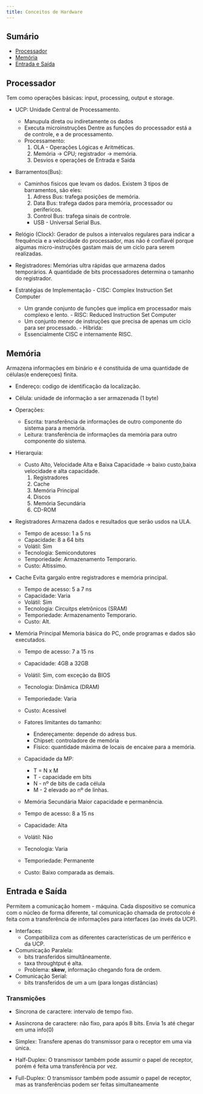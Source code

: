 ```yaml
---
title: Conceitos de Hardware
---
```

## Sumário
 - [Processador](#Processador)
 - [Memória](#memória)
 - [Entrada e Saída](#entrada-e-saída)
 
## Processador
 Tem como operações básicas: input, processing, output e storage.
  - UCP: Unidade Central de Processamento.
      - Manupula direta ou indiretamente os dados
      - Executa microinstruções
  Dentre as funções do processador está a de controle, e a de processamento.
      - Processamento:
          1. OLA - Operações Lógicas e Aritméticas.
          2. Memória -> CPU; registrador -> memória.
          3. Desvios e operações de Entrada e Saida
  - Barramentos(Bus):
       - Caminhos fisicos que levam os dados. Existem 3 tipos de barramentos, são eles:
            1. Adress Bus: trafega posições de memória.
            2. Data Bus: trafega dados para memória, processador ou perifericos.
            3. Control Bus: trafega sinais de controle.
            - USB - Universal Serial Bus.
   - Relógio (Clock):
   Gerador de pulsos a intervalos regulares para indicar a frequência e a velocidade do processador, mas não é 
   confiavél porque algumas micro-instruções gastam mais de um ciclo para serem realizadas.
   
   - Registradores:
   Memórias ultra rápidas que armazena dados temporários. A quantidade de bits processadores determina o tamanho do registrador.
   
   - Estratégias de Implementação
    - CISC: Complex Instruction Set Computer
        - Um grande conjunto de funções que implica em processador mais complexo e lento.
    - RISC: Reduced Instruction Set Computer
        - Um conjunto menor de instruções que precisa de apenas um ciclo para ser processado.
    - Híbrida:
        - Essencialmente CISC e internamente RISC.

## Memória
 Armazena informações em binário e é constituida de uma quantidade de células(e endereçoes) finita.
  - Endereço: codigo de identificação da localização.
  - Célula: unidade de informação a ser armazenada (1 byte)
 - Operações:
    - Escrita: transferência de informações de outro componente do sistema para a memória.
    - Leitura: transferência de informações da memória para outro componente do sistema.
 - Hierarquia:
    - Custo Alto, Velocidade Alta e Baixa Capacidade -> baixo custo,baixa velocidade e alta capacidade.
        1. Registradores
        2. Cache
        3. Memória Principal
        4. Discos
        5. Memória Secundária
        6. CD-ROM
 - Registradores
  Armazena dados e resultados que serão usdos na ULA.
    - Tempo de acesso: 1 a 5 ns
    - Capacidade: 8 a 64 bits
    - Volátil: Sim
    - Tecnologia: Semicondutores
    - Temporiedade: Armazenamento Temporario.
    - Custo: Altissimo.
  
  - Cache
  Evita gargalo entre registradores e memória principal.
    - Tempo de acesso: 5 a 7 ns
    - Capacidade: Varia
    - Volátil: Sim
    - Tecnologia: Circuitps eletrônicos (SRAM)
    - Temporiedade: Armazenamento Temporario.
    - Custo: Alt.
  
  - Memória Principal
  Memoria básica do PC, onde programas e dados são executados.
    - Tempo de acesso: 7 a 15 ns
    - Capacidade: 4GB a 32GB
    - Volátil: Sim, com exceção da BIOS
    - Tecnologia: Dinâmica (DRAM)
    - Temporiedade: Varia
    - Custo: Acessivel
    
    - Fatores limitantes do tamanho:
        - Endereçamente: depende do adress bus.
        - Chipset: controladore de memória
        - Físico: quantidade máxima de locais de encaixe para a memória.
     - Capacidade da MP:
          - T = N x M
          - T - capacidade em bits
          - N - nº de bits de cada célula
          - M - 2 elevado ao nº de linhas.
    
     - Memória Secundária
    Maior capacidade e permanência.
    - Tempo de acesso: 8 a 15 ns
    - Capacidade: Alta
    - Volátil: Não
    - Tecnologia: Varia
    - Temporiedade: Permanente
    - Custo: Baixo comparada as demais.
 ## Entrada e Saída
  Permitem a comunicação homem - máquina. Cada dispositivo se comunica com o núcleo de forma diferente, tal comunicação chamada de 
 protocolo é feita com a transferência de informações para interfaces (ao invés da UCP).
  - Interfaces: 
      - Compatibiliza com as diferentes características de um periférico e da UCP.
  - Comunicação Paralela:
      - bits transferidos simultâneamente.
      - taxa throughtput é alta.
      - Problema: **skew**, informação chegando fora de ordem.
  - Comunicação Serial:
      - bits transferidos de um a um (para longas distâncias)
  ### Transmições
   - Sincrona de caractere: intervalo de tempo fixo.
   - Assincrona de caractere: não fixo, para após 8 bits. Envia 1s até chegar em uma info(0)
   
   - Simplex:
   Transfere apenas do transmissor para o receptor em uma via única.
   - Half-Duplex: 
   O transmissor também pode assumir o papel de receptor, porém é feita uma transferência por vez.
   - Full-Duplex:
   O transmissor também pode assumir o papel de receptor, mas as transferências podem ser feitas simultaneamente
  
